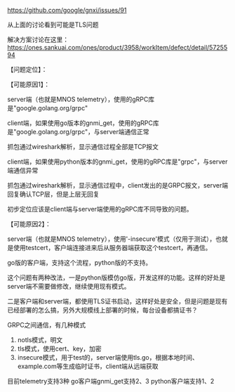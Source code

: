 https://github.com/google/gnxi/issues/91

从上面的讨论看到可能是TLS问题

解决方案讨论在这里：https://ones.sankuai.com/ones/product/3958/workItem/defect/detail/5725594

【问题定位】：

【可能原因1】：

server端（也就是MNOS telemetry），使用的gRPC库是"google.golang.org/grpc"

client端，如果使用go版本的gnmi_get，使用的gRPC库是"google.golang.org/grpc"，与server端通信正常

抓包通过wireshark解析，显示通信过程全部是TCP报文

client端，如果使用python版本的gnmi_get，使用的gRPC库是"grpc"，与server端通信异常

抓包通过wireshark解析，显示通信过程中，client发出的是GRPC报文，server端回复确认TCP层，但是上层无回复

初步定位应该是client端与server端使用的gRPC库不同导致的问题。

【可能原因2】：

server端（也就是MNOS telemetry），使用'-insecure'模式（仅用于测试），也就是使用testcert，客户端连接进来后从服务器端获取这个testcert，再通信。

go版的客户端，支持这个流程，python版的不支持。

这个问题有两种改法，一是python版模仿go版，开发这样的功能。这样的好处是server端不需要做修改，继续使用现有模式。

二是客户端和server端，都使用TLS证书启动，这样好处是安全，但是问题是现有已经部署的怎么搞，另外大规模线上部署的时候，每台设备都搞证书？

GRPC之间通信，有几种模式
1. notls模式，明文
2. tls模式，使用cert、key，加密
3. insecure模式，用于test的，server端使用tls.go，根据本地时间、example.com等生成临时证书，client端从远端获取

目前telemetry支持3种
go客户端gnmi_get支持2、3
python客户端支持1、2